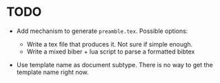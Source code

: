 TODO
====

* Add mechanism to generate `preamble.tex`. Possible options:
  - Write a tex file that produces it. Not sure if simple enough.
  - Write a mixed biber + lua script to parse a formatted bibtex

* Use template name as document subtype. There is no way to get the template name right
  now.
